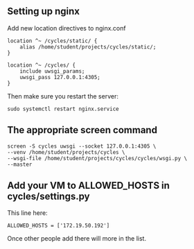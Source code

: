 ## Setting up nginx

Add new location directives to nginx.conf

```
location ^~ /cycles/static/ {
	alias /home/student/projects/cycles/static/;
}

location ^~ /cycles/ {
	include uwsgi_params;
	uwsgi_pass 127.0.0.1:4305;
}
```

Then make sure you restart the server:

```
sudo systemctl restart nginx.service
```

## The appropriate screen command

```
screen -S cycles uwsgi --socket 127.0.0.1:4305 \
--venv /home/student/projects/cycles \
--wsgi-file /home/student/projects/cycles/cycles/wsgi.py \
--master
```

## Add your VM to ALLOWED_HOSTS in cycles/settings.py

This line here:

```
ALLOWED_HOSTS = ['172.19.50.192']
```

Once other people add there will more in the list.
